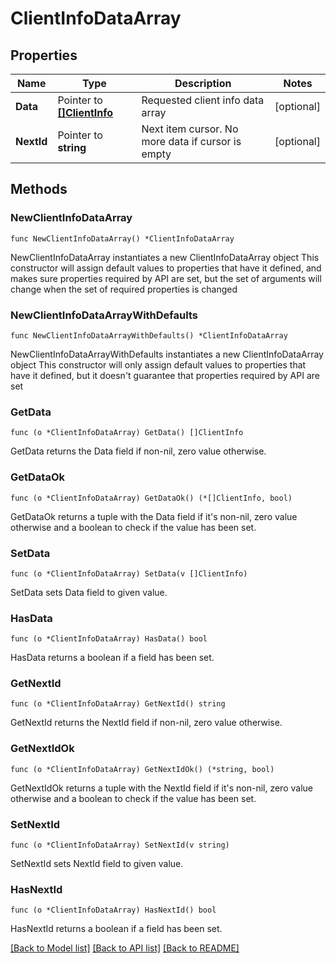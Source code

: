 # ClientInfoDataArray

## Properties

Name | Type | Description | Notes
------------ | ------------- | ------------- | -------------
**Data** | Pointer to [**[]ClientInfo**](ClientInfo.md) | Requested client info data array | [optional] 
**NextId** | Pointer to **string** | Next item cursor. No more data if cursor is empty | [optional] 

## Methods

### NewClientInfoDataArray

`func NewClientInfoDataArray() *ClientInfoDataArray`

NewClientInfoDataArray instantiates a new ClientInfoDataArray object
This constructor will assign default values to properties that have it defined,
and makes sure properties required by API are set, but the set of arguments
will change when the set of required properties is changed

### NewClientInfoDataArrayWithDefaults

`func NewClientInfoDataArrayWithDefaults() *ClientInfoDataArray`

NewClientInfoDataArrayWithDefaults instantiates a new ClientInfoDataArray object
This constructor will only assign default values to properties that have it defined,
but it doesn't guarantee that properties required by API are set

### GetData

`func (o *ClientInfoDataArray) GetData() []ClientInfo`

GetData returns the Data field if non-nil, zero value otherwise.

### GetDataOk

`func (o *ClientInfoDataArray) GetDataOk() (*[]ClientInfo, bool)`

GetDataOk returns a tuple with the Data field if it's non-nil, zero value otherwise
and a boolean to check if the value has been set.

### SetData

`func (o *ClientInfoDataArray) SetData(v []ClientInfo)`

SetData sets Data field to given value.

### HasData

`func (o *ClientInfoDataArray) HasData() bool`

HasData returns a boolean if a field has been set.

### GetNextId

`func (o *ClientInfoDataArray) GetNextId() string`

GetNextId returns the NextId field if non-nil, zero value otherwise.

### GetNextIdOk

`func (o *ClientInfoDataArray) GetNextIdOk() (*string, bool)`

GetNextIdOk returns a tuple with the NextId field if it's non-nil, zero value otherwise
and a boolean to check if the value has been set.

### SetNextId

`func (o *ClientInfoDataArray) SetNextId(v string)`

SetNextId sets NextId field to given value.

### HasNextId

`func (o *ClientInfoDataArray) HasNextId() bool`

HasNextId returns a boolean if a field has been set.


[[Back to Model list]](../README.md#documentation-for-models) [[Back to API list]](../README.md#documentation-for-api-endpoints) [[Back to README]](../README.md)


